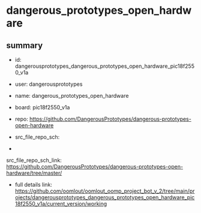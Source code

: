 # dangerous_prototypes_open_hardware
 
## summary 
* id: dangerousprototypes_dangerous_prototypes_open_hardware_pic18f2550_v1a
* user: dangerousprototypes
* name: dangerous_prototypes_open_hardware
* board: pic18f2550_v1a
* repo: https://github.com/DangerousPrototypes/dangerous-prototypes-open-hardware



* src_file_repo_sch: 
*
 src_file_repo_sch_link: https://github.com/DangerousPrototypes/dangerous-prototypes-open-hardware/tree/master/
* full details link: https://github.com/oomlout/oomlout_oomp_project_bot_v_2/tree/main/projects/dangerousprototypes_dangerous_prototypes_open_hardware_pic18f2550_v1a/current_version/working  







